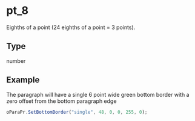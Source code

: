 # pt_8

Eighths of a point (24 eighths of a point = 3 points).

## Type

number



## Example

The paragraph will have a single 6 point wide green bottom border with a zero offset from the bottom paragraph edge

```javascript
oParaPr.SetBottomBorder("single", 48, 0, 0, 255, 0);
```
